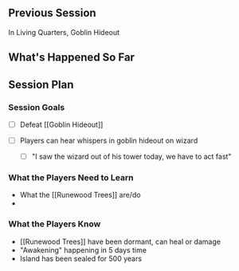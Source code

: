 ## Previous Session
In Living Quarters, Goblin Hideout

## What's Happened So Far

## Session Plan

### Session Goals
- [ ] Defeat [[Goblin Hideout]]

- [ ] Players can hear whispers in goblin hideout on wizard
	- [ ] "I saw the wizard out of his tower today, we have to act fast"


### What the Players Need to Learn
- What the [[Runewood Trees]] are/do
- 

### What the Players Know
- [[Runewood Trees]] have been dormant, can heal or damage
- "Awakening" happening in 5 days time
- Island has been sealed for 500 years
